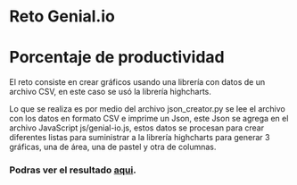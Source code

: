 # Reto Genial.io
# Porcentaje de productividad

El reto consiste en crear gráficos usando una librería con datos de un archivo CSV, en este caso se usó la librería highcharts.

Lo que se realiza es por medio del archivo json_creator.py se lee el archivo con los datos en formato CSV e imprime un Json, este Json se agrega en el archivo JavaScript js/genial-io.js, estos datos se procesan para crear diferentes listas para suministrar a la librería highcharts para generar 3 gráficas, una de área, una de pastel y otra de columnas.

### Podras ver el resultado <a href="https://zoltanmg.github.io/genial-io/" target="_blank" rel="noopener noreferrer">aqui</a>.
